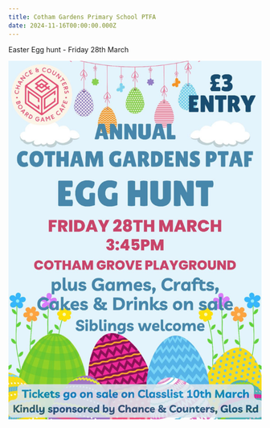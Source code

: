 ```yaml
---
title: Cotham Gardens Primary School PTFA
date: 2024-11-16T00:00:00.000Z
---
```

Easter Egg hunt - Friday 28th March

![Egg hunt poster](images/whatsapp-image-2025-03-10-at-12.00.30.jpeg "Easter Egg hunt poster")

